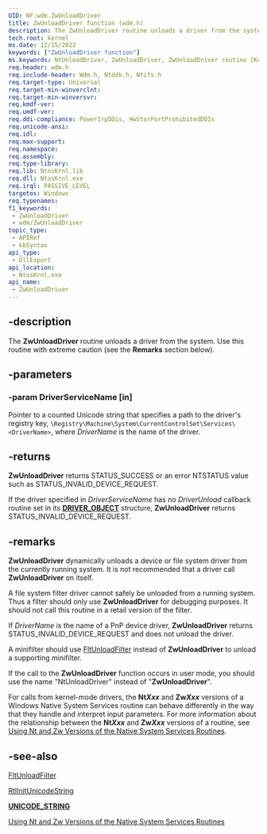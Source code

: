 ```yaml
---
UID: NF:wdm.ZwUnloadDriver
title: ZwUnloadDriver function (wdm.h)
description: The ZwUnloadDriver routine unloads a driver from the system.
tech.root: kernel
ms.date: 12/15/2022
keywords: ["ZwUnloadDriver function"]
ms.keywords: NtUnloadDriver, ZwUnloadDriver, ZwUnloadDriver routine [Kernel-Mode Driver Architecture], k111_72ac4415-d46c-4ea2-9d6c-d66903082808.xml, kernel.zwunloaddriver, wdm/NtUnloadDriver, wdm/ZwUnloadDriver
req.header: wdm.h
req.include-header: Wdm.h, Ntddk.h, Ntifs.h
req.target-type: Universal
req.target-min-winverclnt:
req.target-min-winversvr: 
req.kmdf-ver: 
req.umdf-ver: 
req.ddi-compliance: PowerIrpDDis, HwStorPortProhibitedDDIs
req.unicode-ansi: 
req.idl: 
req.max-support: 
req.namespace: 
req.assembly: 
req.type-library: 
req.lib: NtosKrnl.lib
req.dll: NtosKrnl.exe
req.irql: PASSIVE_LEVEL
targetos: Windows
req.typenames: 
f1_keywords:
 - ZwUnloadDriver
 - wdm/ZwUnloadDriver
topic_type:
 - APIRef
 - kbSyntax
api_type:
 - DllExport
api_location:
 - NtosKrnl.exe
api_name:
 - ZwUnloadDriver
---
```


## -description

The **ZwUnloadDriver** routine unloads a driver from the system. Use this routine with extreme caution (see the **Remarks** section below).

## -parameters

### -param DriverServiceName [in]

Pointer to a counted Unicode string that specifies a path to the driver's registry key, `\Registry\Machine\System\CurrentControlSet\Services\<DriverName>`, where *DriverName* is the name of the driver.

## -returns

**ZwUnloadDriver** returns STATUS_SUCCESS or an error NTSTATUS value such as STATUS_INVALID_DEVICE_REQUEST.

If the driver specified in *DriverServiceName* has no *DriverUnload* callback routine set in its [**DRIVER_OBJECT**](./ns-wdm-_driver_object.md) structure, **ZwUnloadDriver** returns STATUS_INVALID_DEVICE_REQUEST.

## -remarks

**ZwUnloadDriver** dynamically unloads a device or file system driver from the currently running system. It is not recommended that a driver call **ZwUnloadDriver** on itself.

A file system filter driver cannot safely be unloaded from a running system. Thus a filter should only use **ZwUnloadDriver** for debugging purposes. It should not call this routine in a retail version of the filter.

If *DriverName* is the name of a PnP device driver, **ZwUnloadDriver** returns STATUS_INVALID_DEVICE_REQUEST and does not unload the driver.

A minifilter should use [FltUnloadFilter](../fltkernel/nf-fltkernel-fltunloadfilter.md) instead of **ZwUnloadDriver** to unload a supporting minifilter.

If the call to the **ZwUnloadDriver** function occurs in user mode, you should use the name "NtUnloadDriver" instead of "**ZwUnloadDriver**".

For calls from kernel-mode drivers, the **Nt*Xxx*** and **Zw*Xxx*** versions of a Windows Native System Services routine can behave differently in the way that they handle and interpret input parameters. For more information about the relationship between the **Nt*Xxx*** and **Zw*Xxx*** versions of a routine, see [Using Nt and Zw Versions of the Native System Services Routines](/windows-hardware/drivers/kernel/using-nt-and-zw-versions-of-the-native-system-services-routines).

## -see-also

[FltUnloadFilter](../fltkernel/nf-fltkernel-fltunloadfilter.md)

[RtlInitUnicodeString](./nf-wdm-rtlinitunicodestring.md)

[**UNICODE_STRING**](/windows/win32/api/ntdef/ns-ntdef-_unicode_string)

[Using Nt and Zw Versions of the Native System Services Routines](/windows-hardware/drivers/kernel/using-nt-and-zw-versions-of-the-native-system-services-routines)